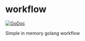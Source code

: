 workflow
========

[![GoDoc](https://godoc.org/github.com/lenw/workflow?status.png)](http://godoc.org/github.com/lenw/workflow)


Simple in memory golang workflow
